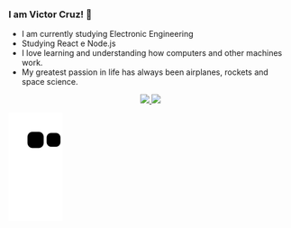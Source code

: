 ### I am Victor Cruz! 👋

- I am currently studying Electronic Engineering
- Studying React e Node.js
- I love learning and understanding how computers and other machines work. 
- My greatest passion in life has always been airplanes, rockets and space science.

<div align="center">
  <a href="https://github.com/VCOliver">
  <img height="180em" src="https://github-readme-stats.vercel.app/api?username=VCOliver&show_icons=true&theme=dark&include_all_commits=true&count_private=true"/>
  <img height="180em" src="https://github-readme-stats.vercel.app/api/top-langs/?username=VCOliver&layout=compact&langs_count=7&theme=dark"/>
</div>
  
<div>
  
  ![Snake animation](https://github.com/VCOliver/VCOliver/blob/output/github-contribution-grid-snake.svg)
  
</div>
